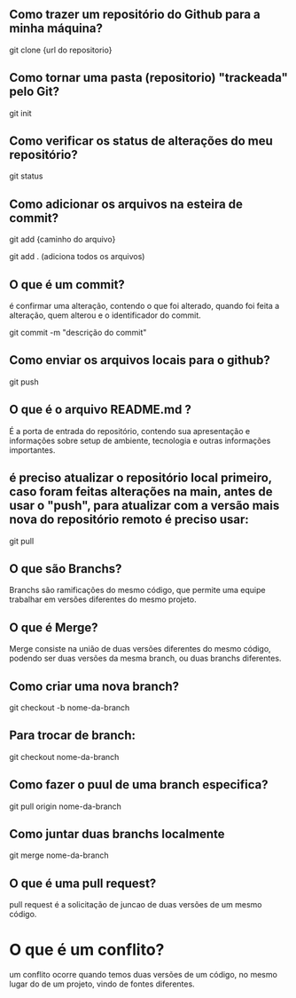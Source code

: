 ## Como trazer um repositório do Github para a minha máquina?

git clone {url do repositorio}


## Como tornar uma pasta (repositorio) "trackeada" pelo Git?

git init

## Como verificar os status de alterações do meu repositório?

git status

## Como adicionar os arquivos na esteira de commit?

git add {caminho do arquivo}

git add . (adiciona todos os arquivos)

## O que é um commit?

é confirmar uma alteração, contendo o que foi alterado, quando foi feita a alteração, quem alterou e o identificador do commit.

git commit -m "descrição do commit"

## Como enviar os arquivos locais para o github?

git push

## O que é o arquivo README.md ?

É a porta de entrada do repositório, contendo sua apresentação e informações sobre setup de ambiente, tecnologia e outras informações importantes.

## é preciso atualizar o repositório local primeiro, caso foram feitas alterações na main, antes de usar o "push", para atualizar com a versão mais nova do repositório remoto é preciso usar:

git pull

## O que são Branchs?

Branchs são ramificações do mesmo código, que permite uma equipe trabalhar em versões diferentes do mesmo projeto.

## O que é Merge?

Merge consiste na união de duas versões diferentes do mesmo código, podendo ser duas versões da mesma branch, ou duas branchs diferentes.

## Como criar uma nova branch?

git checkout -b nome-da-branch

## Para trocar de branch: 

git checkout nome-da-branch

## Como fazer o puul de uma branch especifica?

git pull origin nome-da-branch

## Como juntar duas branchs localmente

git merge nome-da-branch

## O que é uma pull request?

pull request é a solicitação de juncao de duas versões de um mesmo código.

# O que é um conflito?

um conflito ocorre quando temos duas versões de um código, no mesmo lugar do de um projeto, vindo de fontes diferentes.



